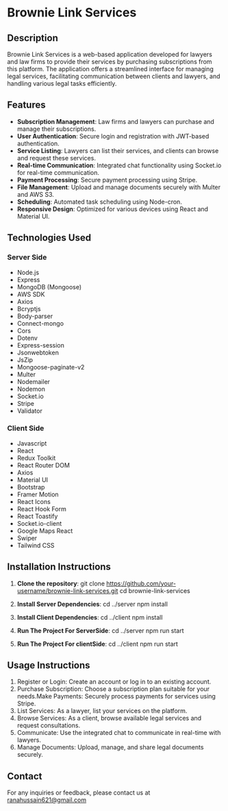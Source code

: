# Brownie Link Services

## Description
Brownie Link Services is a web-based application developed for lawyers and law firms to provide their services by purchasing subscriptions from this platform.
The application offers a streamlined interface for managing legal services, facilitating communication between clients and lawyers, and handling various legal tasks efficiently.

## Features
- **Subscription Management**: Law firms and lawyers can purchase and manage their subscriptions.
- **User Authentication**: Secure login and registration with JWT-based authentication.
- **Service Listing**: Lawyers can list their services, and clients can browse and request these services.
- **Real-time Communication**: Integrated chat functionality using Socket.io for real-time communication.
- **Payment Processing**: Secure payment processing using Stripe.
- **File Management**: Upload and manage documents securely with Multer and AWS S3.
- **Scheduling**: Automated task scheduling using Node-cron.
- **Responsive Design**: Optimized for various devices using React and Material UI.

## Technologies Used

### Server Side
- Node.js
- Express
- MongoDB (Mongoose)
- AWS SDK
- Axios
- Bcryptjs
- Body-parser
- Connect-mongo
- Cors
- Dotenv
- Express-session
- Jsonwebtoken
- JsZip
- Mongoose-paginate-v2
- Multer
- Nodemailer
- Nodemon
- Socket.io
- Stripe
- Validator

### Client Side
- Javascript
- React
- Redux Toolkit
- React Router DOM
- Axios
- Material UI
- Bootstrap
- Framer Motion
- React Icons
- React Hook Form
- React Toastify
- Socket.io-client
- Google Maps React
- Swiper
- Tailwind CSS

## Installation Instructions

1. **Clone the repository**:
   git clone https://github.com/your-username/brownie-link-services.git
   cd brownie-link-services

2. **Install Server Dependencies**:
cd ../server
npm install

3. **Install Client Dependencies**:
cd ../client
npm install

4. **Run The Project For ServerSide**:
cd ../server
npm run start

5. **Run The Project For clientSide**:
cd ../client
npm run start

## Usage Instructions
1. Register or Login: Create an account or log in to an existing account.
2. Purchase Subscription: Choose a subscription plan suitable for your needs.Make Payments: Securely process payments for services using Stripe.
3. List Services: As a lawyer, list your services on the platform.
4. Browse Services: As a client, browse available legal services and request consultations.
5. Communicate: Use the integrated chat to communicate in real-time with lawyers.
6. Manage Documents: Upload, manage, and share legal documents securely.

## Contact
For any inquiries or feedback, please contact us at ranahussain621@gmail.com


